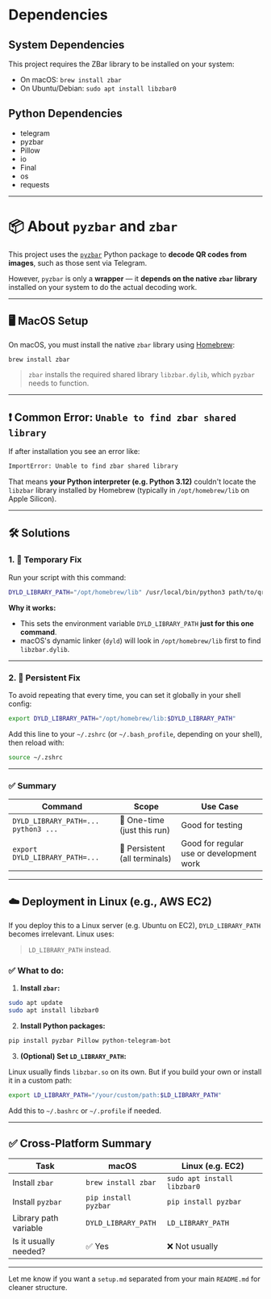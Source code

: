 # Dependencies

## System Dependencies

This project requires the ZBar library to be installed on your system:

- On macOS: `brew install zbar`
- On Ubuntu/Debian: `sudo apt install libzbar0`

## Python Dependencies 
- telegram
- pyzbar
- Pillow
- io
- Final
- os
- requests


---

# 📦 About `pyzbar` and `zbar`

This project uses the [`pyzbar`](https://github.com/NaturalHistoryMuseum/pyzbar) Python package to **decode QR codes from images**, such as those sent via Telegram.

However, `pyzbar` is only a **wrapper** — it **depends on the native `zbar` library** installed on your system to do the actual decoding work.

---

## 🖥️ MacOS Setup

On macOS, you must install the native `zbar` library using [Homebrew](https://brew.sh):

```bash
brew install zbar
```

> `zbar` installs the required shared library `libzbar.dylib`, which `pyzbar` needs to function.

---

## ❗ Common Error: `Unable to find zbar shared library`

If after installation you see an error like:

```bash
ImportError: Unable to find zbar shared library
```

That means **your Python interpreter (e.g. Python 3.12)** couldn't locate the `libzbar` library installed by Homebrew (typically in `/opt/homebrew/lib` on Apple Silicon).

---

## 🛠️ Solutions

### 1. 🧪 Temporary Fix

Run your script with this command:

```bash
DYLD_LIBRARY_PATH="/opt/homebrew/lib" /usr/local/bin/python3 path/to/qr_reader_prototype.py
```

**Why it works:**

* This sets the environment variable `DYLD_LIBRARY_PATH` **just for this one command**.
* macOS's dynamic linker (`dyld`) will look in `/opt/homebrew/lib` first to find `libzbar.dylib`.

---

### 2. 🔁 Persistent Fix

To avoid repeating that every time, you can set it globally in your shell config:

```bash
export DYLD_LIBRARY_PATH="/opt/homebrew/lib:$DYLD_LIBRARY_PATH"
```

Add this line to your `~/.zshrc` (or `~/.bash_profile`, depending on your shell), then reload with:

```bash
source ~/.zshrc
```

---

### ✅ Summary

| Command                             | Scope                         | Use Case                                 |
| ----------------------------------- | ----------------------------- | ---------------------------------------- |
| `DYLD_LIBRARY_PATH=... python3 ...` | 🔄 One-time (just this run)   | Good for testing                         |
| `export DYLD_LIBRARY_PATH=...`      | 🔁 Persistent (all terminals) | Good for regular use or development work |

---

## ☁️ Deployment in Linux (e.g., AWS EC2)

If you deploy this to a Linux server (e.g. Ubuntu on EC2), `DYLD_LIBRARY_PATH` becomes irrelevant. Linux uses:

> `LD_LIBRARY_PATH` instead.

### ✅ What to do:

1. **Install `zbar`:**

```bash
sudo apt update
sudo apt install libzbar0
```

2. **Install Python packages:**

```bash
pip install pyzbar Pillow python-telegram-bot
```

3. **(Optional) Set `LD_LIBRARY_PATH`:**

Linux usually finds `libzbar.so` on its own. But if you build your own or install it in a custom path:

```bash
export LD_LIBRARY_PATH="/your/custom/path:$LD_LIBRARY_PATH"
```

Add this to `~/.bashrc` or `~/.profile` if needed.

---

## ✅ Cross-Platform Summary

| Task                  | macOS                | Linux (e.g. EC2)            |
| --------------------- | -------------------- | --------------------------- |
| Install `zbar`        | `brew install zbar`  | `sudo apt install libzbar0` |
| Install `pyzbar`      | `pip install pyzbar` | `pip install pyzbar`        |
| Library path variable | `DYLD_LIBRARY_PATH`  | `LD_LIBRARY_PATH`           |
| Is it usually needed? | ✅ Yes                | ❌ Not usually               |

---

Let me know if you want a `setup.md` separated from your main `README.md` for cleaner structure.

